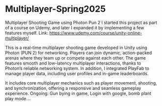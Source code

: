 # Multiplayer-Spring2025
 Multiplayer Shooting Game using Photon Pun 2
 I started this project as part of a course on Udemy, and later I expanded it by implementing a few features myself.
 Link: https://www.udemy.com/course/unity-online-multiplayer/

 This is a real-time multiplayer shooting game developed in Unity using Photon (PUN 2) for networking. Players can join dynamic, action-packed arenas where they team up or compete against each other. The game features smooth and low-latency multiplayer interactions, thanks to Photon’s reliable networking system. In addition, I integrated PlayFab to manage player data, including user profiles and in-game leaderboards.

It includes core multiplayer mechanics such as player movement, shooting, and synchronization, offering a responsive and seamless gameplay experience.
Ongoing: Gun bying in game, Login with google, bomb plant play mode...
